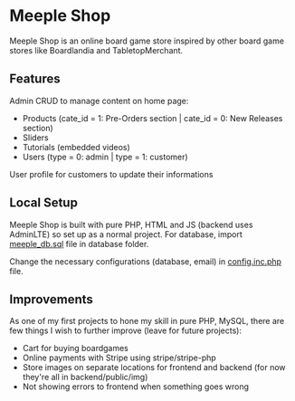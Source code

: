 # Meeple Shop

  Meeple Shop is an online board game store inspired by other board game stores like Boardlandia and TabletopMerchant.


## Features

  Admin CRUD to manage content on home page:
  - Products (cate_id = 1: Pre-Orders section | cate_id = 0: New Releases section)
  - Sliders 
  - Tutorials (embedded videos)
  - Users (type = 0: admin | type = 1: customer)

  User profile for customers to update their informations


## Local Setup

  Meeple Shop is built with pure PHP, HTML and JS (backend uses AdminLTE) so set up as a normal project. For database, import [meeple_db.sql](https://github.com/phuc1nguyen/meeple_shop/blob/master/database/meeple_db.sql) file in database folder.

  Change the necessary configurations (database, email) in [config.inc.php](https://github.com/phuc1nguyen/meeple_shop/blob/master/database/meeple_db.sql) file.


## Improvements

  As one of my first projects to hone my skill in pure PHP, MySQL, there are few things I wish to further improve (leave for future projects):
  - Cart for buying boardgames
  - Online payments with Stripe using stripe/stripe-php
  - Store images on separate locations for frontend and backend (for now they're all in backend/public/img)
  - Not showing errors to frontend when something goes wrong
